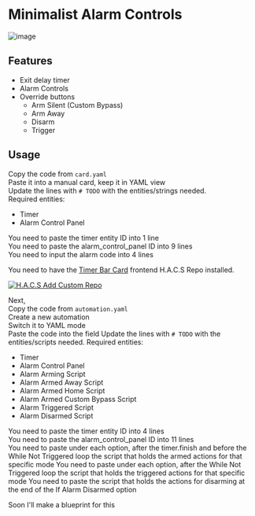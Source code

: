 # Minimalist Alarm Controls
![image](https://github.com/user-attachments/assets/dc7db2d8-4fa0-4faf-87c6-d7d38c5e59c3)
## Features
- Exit delay timer
- Alarm Controls
- Override buttons
  - Arm Silent (Custom Bypass)    
  - Arm Away  
  - Disarm    
  - Trigger

## Usage
Copy the code from `card.yaml`   
Paste it into a manual card, keep it in YAML view   
Update the lines with `# TODO` with the entities/strings needed.   
Required entities:   
  - Timer   
  - Alarm Control Panel 

You need to paste the timer entity ID into 1 line   
You need to paste the alarm_control_panel ID into 9 lines   
You need to input the alarm code into 4 lines   

  
You need to have the [Timer Bar Card](https://github.com/rianadon/timer-bar-card) frontend H.A.C.S Repo installed.
  
[![H.A.C.S Add Custom Repo](https://my.home-assistant.io/badges/hacs_repository.svg)](https://my.home-assistant.io/redirect/hacs_repository/?owner=rianadon&repository=timer-bar-card)  

Next,   
Copy the code from `automation.yaml`  
Create a new automation  
Switch it to YAML mode  
Paste the code into the field
Update the lines with `# TODO` with the entities/scripts needed.
Required entities:
  - Timer   
  - Alarm Control Panel
  - Alarm Arming Script
  - Alarm Armed Away Script
  - Alarm Armed Home Script
  - Alarm Armed Custom Bypass Script
  - Alarm Triggered Script
  - Alarm Disarmed Script


You need to paste the timer entity ID into 4 lines   
You need to paste the alarm_control_panel ID into 11 lines   
You need to paste under each option, after the timer.finish and before the While Not Triggered loop the script that holds the armed actions for that specific mode
You need to paste under each option, after the While Not Triggered loop the script that holds the triggered actions for that specific mode
You need to paste the script that holds the actions for disarming at the end of the If Alarm Disarmed option

Soon I'll make a blueprint for this
